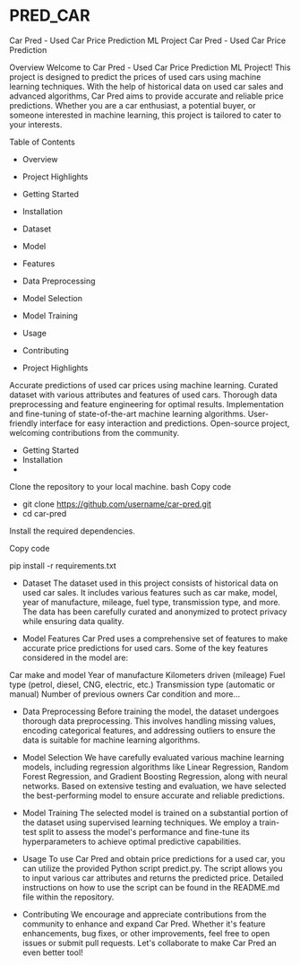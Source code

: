 # PRED_CAR


Car Pred - Used Car Price Prediction ML Project
Car Pred - Used Car Price Prediction

Overview
Welcome to Car Pred - Used Car Price Prediction ML Project! This project is designed to predict the prices of used cars using machine learning techniques. With the help of historical data on used car sales and advanced algorithms, Car Pred aims to provide accurate and reliable price predictions. Whether you are a car enthusiast, a potential buyer, or someone interested in machine learning, this project is tailored to cater to your interests.

Table of Contents
- Overview
- Project Highlights
- Getting Started
- Installation
- Dataset
- Model
- Features
- Data Preprocessing
- Model Selection
- Model Training
- Usage
- Contributing


- Project Highlights
  
Accurate predictions of used car prices using machine learning.
Curated dataset with various attributes and features of used cars.
Thorough data preprocessing and feature engineering for optimal results.
Implementation and fine-tuning of state-of-the-art machine learning algorithms.
User-friendly interface for easy interaction and predictions.
Open-source project, welcoming contributions from the community.


- Getting Started
- Installation
- 
Clone the repository to your local machine.
bash
Copy code
 - git clone https://github.com/username/car-pred.git
 - cd car-pred

   
Install the required dependencies.

Copy code

pip install -r requirements.txt


- Dataset
The dataset used in this project consists of historical data on used car sales. It includes various features such as car make, model, year of manufacture, mileage, fuel type, transmission type, and more. The data has been carefully curated and anonymized to protect privacy while ensuring data quality.

- Model
Features
Car Pred uses a comprehensive set of features to make accurate price predictions for used cars. Some of the key features considered in the model are:

Car make and model
Year of manufacture
Kilometers driven (mileage)
Fuel type (petrol, diesel, CNG, electric, etc.)
Transmission type (automatic or manual)
Number of previous owners
Car condition
and more...



- Data Preprocessing
Before training the model, the dataset undergoes thorough data preprocessing. This involves handling missing values, encoding categorical features, and addressing outliers to ensure the data is suitable for machine learning algorithms.

- Model Selection
We have carefully evaluated various machine learning models, including regression algorithms like Linear Regression, Random Forest Regression, and Gradient Boosting Regression, along with neural networks. Based on extensive testing and evaluation, we have selected the best-performing model to ensure accurate and reliable predictions.

- Model Training
The selected model is trained on a substantial portion of the dataset using supervised learning techniques. We employ a train-test split to assess the model's performance and fine-tune its hyperparameters to achieve optimal predictive capabilities.

- Usage
To use Car Pred and obtain price predictions for a used car, you can utilize the provided Python script predict.py. The script allows you to input various car attributes and returns the predicted price. Detailed instructions on how to use the script can be found in the README.md file within the repository.

- Contributing
We encourage and appreciate contributions from the community to enhance and expand Car Pred. Whether it's feature enhancements, bug fixes, or other improvements, feel free to open issues or submit pull requests. Let's collaborate to make Car Pred an even better tool!
